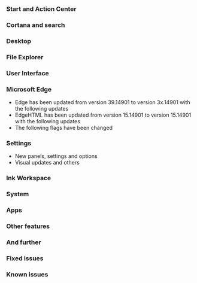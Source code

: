 ### Start and Action Center

### Cortana and search

### Desktop

### File Explorer

### User Interface

### Microsoft Edge
- Edge has been updated from version 39.14901 to version 3x.14901 with the following updates
- EdgeHTML has been updated from version 15.14901 to version 15.14901 with the following updates
- The following flags have been changed

### Settings
- New panels, settings and options
- Visual updates and others

### Ink Workspace

### System

### Apps

### Other features

### And further

### Fixed issues

### Known issues